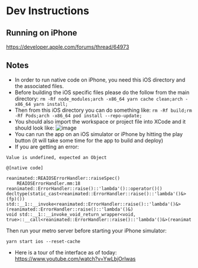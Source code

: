 #  Dev Instructions
## Running on iPhone
https://developer.apple.com/forums/thread/64973
## Notes
* In order to run native code on iPhone, you need this iOS directory and the associated files.
* Before building the iOS specific files please do the follow from the main directory:
```rm -Rf node_modules;arch -x86_64 yarn cache clean;arch -x86_64 yarn install;```
* Then from this iOS directory you can do something like:
```rm -Rf build;rm -Rf Pods;arch -x86_64 pod install --repo-update;```
* You should also import the workspace or project file into XCode and it should look like:
![image](https://user-images.githubusercontent.com/681493/208785290-1a6bbbd6-9ded-4616-ad54-70f915dde6ec.png)
* You can run the app on an iOS simulator or iPhone by hitting the play button (it will take some time for the app to build and deploy)
* If you are getting an error: 
```
Value is undefined, expected an Object

@[native code]

reanimated::REAIOSErrorHandler::raiseSpec()
    REAIOSErrorHandler.mm:18
reanimated::ErrorHandler::raise()::'lambda'()::operator()()
decltype(static_cast<reanimated::ErrorHandler::raise()::'lambda'()&>(fp)()) std::__1::__invoke<reanimated::ErrorHandler::raise()::'lambda'()&>(reanimated::ErrorHandler::raise()::'lambda'()&)
void std::__1::__invoke_void_return_wrapper<void, true>::__call<reanimated::ErrorHandler::raise()::'lambda'()&>(reanimat
```
Then run your metro server before starting your iPhone simulator:
```
yarn start ios --reset-cache
```
* Here is a tour of the interface as of today: https://www.youtube.com/watch?v=YwLbjOrIwas
